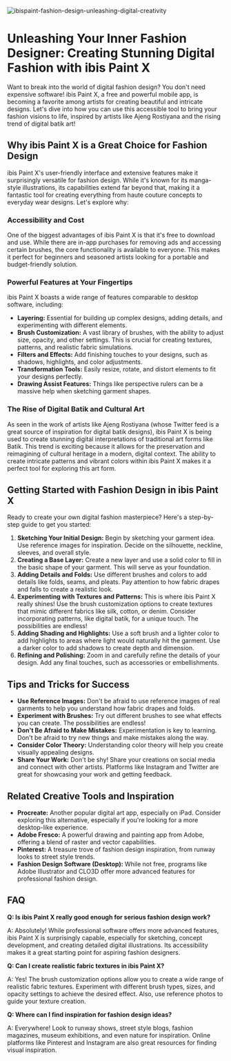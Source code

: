 ![ibispaint-fashion-design-unleashing-digital-creativity](https://images.pexels.com/photos/57690/pexels-photo-57690.jpeg?auto=compress&cs=tinysrgb&fit=crop&h=627&w=1200)

# Unleashing Your Inner Fashion Designer: Creating Stunning Digital Fashion with ibis Paint X

Want to break into the world of digital fashion design? You don't need expensive software! ibis Paint X, a free and powerful mobile app, is becoming a favorite among artists for creating beautiful and intricate designs. Let's dive into how you can use this accessible tool to bring your fashion visions to life, inspired by artists like Ajeng Rostiyana and the rising trend of digital batik art!

## Why ibis Paint X is a Great Choice for Fashion Design

ibis Paint X's user-friendly interface and extensive features make it surprisingly versatile for fashion design. While it's known for its manga-style illustrations, its capabilities extend far beyond that, making it a fantastic tool for creating everything from haute couture concepts to everyday wear designs. Let's explore why:

### Accessibility and Cost

One of the biggest advantages of ibis Paint X is that it's free to download and use. While there are in-app purchases for removing ads and accessing certain brushes, the core functionality is available to everyone. This makes it perfect for beginners and seasoned artists looking for a portable and budget-friendly solution.

### Powerful Features at Your Fingertips

ibis Paint X boasts a wide range of features comparable to desktop software, including:

*   **Layering:** Essential for building up complex designs, adding details, and experimenting with different elements.
*   **Brush Customization:** A vast library of brushes, with the ability to adjust size, opacity, and other settings. This is crucial for creating textures, patterns, and realistic fabric simulations.
*   **Filters and Effects:** Add finishing touches to your designs, such as shadows, highlights, and color adjustments.
*   **Transformation Tools:** Easily resize, rotate, and distort elements to fit your designs perfectly.
*   **Drawing Assist Features:** Things like perspective rulers can be a massive help when sketching garment shapes.

### The Rise of Digital Batik and Cultural Art

As seen in the work of artists like Ajeng Rostiyana (whose Twitter feed is a great source of inspiration for digital batik designs), ibis Paint X is being used to create stunning digital interpretations of traditional art forms like Batik. This trend is exciting because it allows for the preservation and reimagining of cultural heritage in a modern, digital context. The ability to create intricate patterns and vibrant colors within ibis Paint X makes it a perfect tool for exploring this art form.

## Getting Started with Fashion Design in ibis Paint X

Ready to create your own digital fashion masterpiece? Here's a step-by-step guide to get you started:

1.  **Sketching Your Initial Design:** Begin by sketching your garment idea. Use reference images for inspiration. Decide on the silhouette, neckline, sleeves, and overall style.
2.  **Creating a Base Layer:** Create a new layer and use a solid color to fill in the basic shape of your garment. This will serve as your foundation.
3.  **Adding Details and Folds:** Use different brushes and colors to add details like folds, seams, and pleats. Pay attention to how fabric drapes and falls to create a realistic look.
4.  **Experimenting with Textures and Patterns:** This is where ibis Paint X really shines! Use the brush customization options to create textures that mimic different fabrics like silk, cotton, or denim. Consider incorporating patterns, like digital batik, for a unique touch. The possibilities are endless!
5.  **Adding Shading and Highlights:** Use a soft brush and a lighter color to add highlights to areas where light would naturally hit the garment. Use a darker color to add shadows to create depth and dimension.
6.  **Refining and Polishing:** Zoom in and carefully refine the details of your design. Add any final touches, such as accessories or embellishments.

## Tips and Tricks for Success

*   **Use Reference Images:** Don't be afraid to use reference images of real garments to help you understand how fabric drapes and folds.
*   **Experiment with Brushes:** Try out different brushes to see what effects you can create. The possibilities are endless!
*   **Don't Be Afraid to Make Mistakes:** Experimentation is key to learning. Don't be afraid to try new things and make mistakes along the way.
*   **Consider Color Theory:** Understanding color theory will help you create visually appealing designs.
*   **Share Your Work:** Don't be shy! Share your creations on social media and connect with other artists. Platforms like Instagram and Twitter are great for showcasing your work and getting feedback.

## Related Creative Tools and Inspiration

*   **Procreate:** Another popular digital art app, especially on iPad. Consider exploring this alternative, especially if you're looking for a more desktop-like experience.
*   **Adobe Fresco:** A powerful drawing and painting app from Adobe, offering a blend of raster and vector capabilities.
*   **Pinterest:** A treasure trove of fashion design inspiration, from runway looks to street style trends.
*   **Fashion Design Software (Desktop):** While not free, programs like Adobe Illustrator and CLO3D offer more advanced features for professional fashion design.

## FAQ

**Q: Is ibis Paint X really good enough for serious fashion design work?**

A: Absolutely! While professional software offers more advanced features, ibis Paint X is surprisingly capable, especially for sketching, concept development, and creating detailed digital illustrations. Its accessibility makes it a great starting point for aspiring fashion designers.

**Q: Can I create realistic fabric textures in ibis Paint X?**

A: Yes! The brush customization options allow you to create a wide range of realistic fabric textures. Experiment with different brush types, sizes, and opacity settings to achieve the desired effect. Also, use reference photos to guide your texture creation.

**Q: Where can I find inspiration for fashion design ideas?**

A: Everywhere! Look to runway shows, street style blogs, fashion magazines, museum exhibitions, and even nature for inspiration. Online platforms like Pinterest and Instagram are also great resources for finding visual inspiration.
